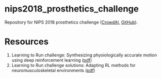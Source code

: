 # nips2018_prosthetics_challenge
Repository for NIPS 2018 prosthetics challenge ([CrowdAI](https://www.crowdai.org/challenges/nips-2018-ai-for-prosthetics-challenge), [GitHub](https://github.com/stanfordnmbl/osim-rl)).

# Resources
1. Learning to Run challenge: Synthesizing physiologically accurate motion using deep reinforcement learning ([pdf](https://arxiv.org/pdf/1804.00198.pdf))
2. Learning to Run challenge solutions: Adapting RL methods for neuromusculoskeletal environments ([pdf](https://arxiv.org/pdf/1804.00361.pdf))

